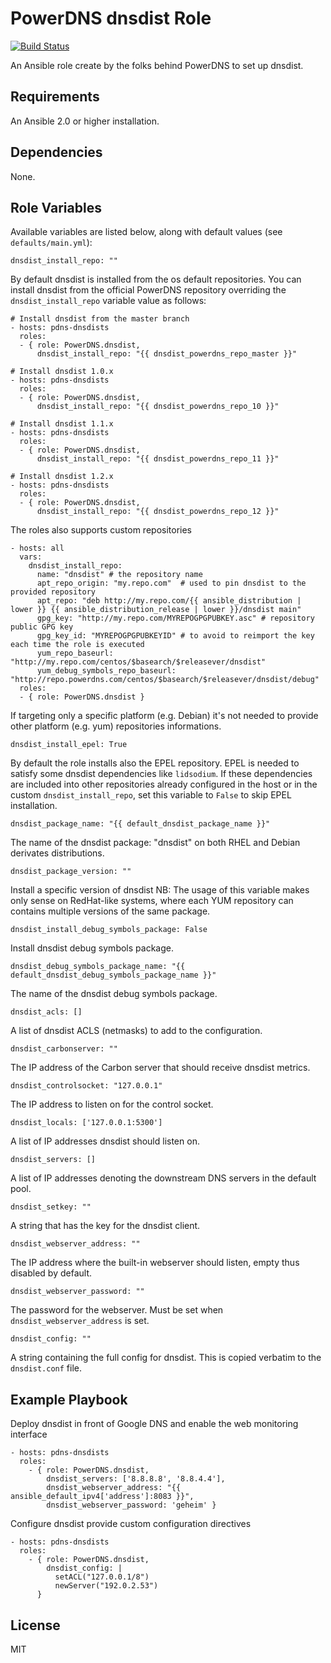 PowerDNS dnsdist Role
=====================

[![Build Status](https://travis-ci.org/PowerDNS/dnsdist-ansible.svg?branch=master)](https://travis-ci.org/PowerDNS/dnsdist-ansible)

An Ansible role create by the folks behind PowerDNS to set up dnsdist.

Requirements
------------

An Ansible 2.0 or higher installation.

Dependencies
------------

None.

Role Variables
--------------

Available variables are listed below, along with default values (see `defaults/main.yml`):

    dnsdist_install_repo: "" 

By default dnsdist is installed from the os default repositories.
You can install dnsdist from the official PowerDNS repository overriding
the `dnsdist_install_repo` variable value as follows:

    # Install dnsdist from the master branch
    - hosts: pdns-dnsdists
      roles:
      - { role: PowerDNS.dnsdist,
          dnsdist_install_repo: "{{ dnsdist_powerdns_repo_master }}"

    # Install dnsdist 1.0.x
    - hosts: pdns-dnsdists
      roles:
      - { role: PowerDNS.dnsdist,
          dnsdist_install_repo: "{{ dnsdist_powerdns_repo_10 }}"

    # Install dnsdist 1.1.x
    - hosts: pdns-dnsdists
      roles:
      - { role: PowerDNS.dnsdist,
          dnsdist_install_repo: "{{ dnsdist_powerdns_repo_11 }}"

    # Install dnsdist 1.2.x
    - hosts: pdns-dnsdists
      roles:
      - { role: PowerDNS.dnsdist,
          dnsdist_install_repo: "{{ dnsdist_powerdns_repo_12 }}"

The roles also supports custom repositories

    - hosts: all
      vars:
        dnsdist_install_repo:
          name: "dnsdist" # the repository name
          apt_repo_origin: "my.repo.com"  # used to pin dnsdist to the provided repository
          apt_repo: "deb http://my.repo.com/{{ ansible_distribution | lower }} {{ ansible_distribution_release | lower }}/dnsdist main"
          gpg_key: "http://my.repo.com/MYREPOGPGPUBKEY.asc" # repository public GPG key
          gpg_key_id: "MYREPOGPGPUBKEYID" # to avoid to reimport the key each time the role is executed
          yum_repo_baseurl: "http://my.repo.com/centos/$basearch/$releasever/dnsdist"
          yum_debug_symbols_repo_baseurl: "http://repo.powerdns.com/centos/$basearch/$releasever/dnsdist/debug"
      roles:
      - { role: PowerDNS.dnsdist }

If targeting only a specific platform (e.g. Debian) it's not needed to provide other platform (e.g. yum) repositories informations.

    dnsdist_install_epel: True

By default the role installs also the EPEL repository.
EPEL is needed to satisfy some dnsdist dependencies like `lidsodium`.
If these dependencies are included into other repositories already configured in the
host or in the custom `dnsdist_install_repo`, set this variable to `False` to skip
EPEL installation.

    dnsdist_package_name: "{{ default_dnsdist_package_name }}"

The name of the dnsdist package: "dnsdist" on both RHEL and Debian derivates distributions.

    dnsdist_package_version: ""

Install a specific version of dnsdist
NB: The usage of this variable makes only sense on RedHat-like systems,
    where each YUM repository can contains multiple versions of the same package.

    dnsdist_install_debug_symbols_package: False

Install dnsdist debug symbols package.

    dnsdist_debug_symbols_package_name: "{{ default_dnsdist_debug_symbols_package_name }}"

The name of the dnsdist debug symbols package.

    dnsdist_acls: []

A list of dnsdist ACLS (netmasks) to add to the configuration.

    dnsdist_carbonserver: ""

The IP address of the Carbon server that should receive dnsdist metrics.

    dnsdist_controlsocket: "127.0.0.1"

The IP address to listen on for the control socket.

    dnsdist_locals: ['127.0.0.1:5300']

A list of IP addresses dnsdist should listen on.

    dnsdist_servers: []

A list of IP addresses denoting the downstream DNS servers in the default pool.

    dnsdist_setkey: ""

A string that has the key for the dnsdist client.

    dnsdist_webserver_address: ""

The IP address where the built-in webserver should listen, empty thus disabled by default.

    dnsdist_webserver_password: ""

The password for the webserver. Must be set when `dnsdist_webserver_address` is set.

    dnsdist_config: ""

A string containing the full config for dnsdist. This is copied verbatim to the `dnsdist.conf` file.


Example Playbook
----------------

Deploy dnsdist in front of Google DNS and enable the web monitoring interface

    - hosts: pdns-dnsdists
      roles:
        - { role: PowerDNS.dnsdist,
            dnsdist_servers: ['8.8.8.8', '8.8.4.4'],
            dnsdist_webserver_address: "{{ ansible_default_ipv4['address']:8083 }}",
            dnsdist_webserver_password: 'geheim' }

Configure dnsdist provide custom configuration directives

    - hosts: pdns-dnsdists
      roles:
        - { role: PowerDNS.dnsdist,
            dnsdist_config: |
              setACL("127.0.0.1/8")
              newServer("192.0.2.53")
          }

License
-------

MIT
